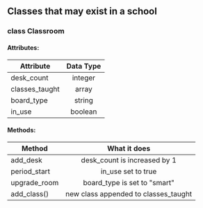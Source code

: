 ## Classes that may exist in a school

### class Classroom

#### Attributes:

| Attribute       | Data Type     |
| -------------   |:-------------:|
| desk_count      | integer       |
| classes_taught  | array         |  
| board_type      | string        |   
| in_use          | boolean       |   

#### Methods:
| Method        | What it does     |
| ------------- |:----------------:|
| add_desk      | desk_count is increased by 1  |
| period_start  | in_use set to true            |  
| upgrade_room  | board_type is set to "smart"  |   
| add_class()   | new class appended to classes_taught  |   
